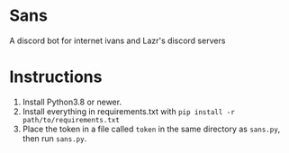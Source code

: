 # Sans
A discord bot for internet ivans and Lazr's discord servers
# Instructions
1. Install Python3.8 or newer.
2. Install everything in requirements.txt with `pip install -r path/to/requirements.txt`
3. Place the token in a file called `token` in the same directory as `sans.py`, then run `sans.py`.
